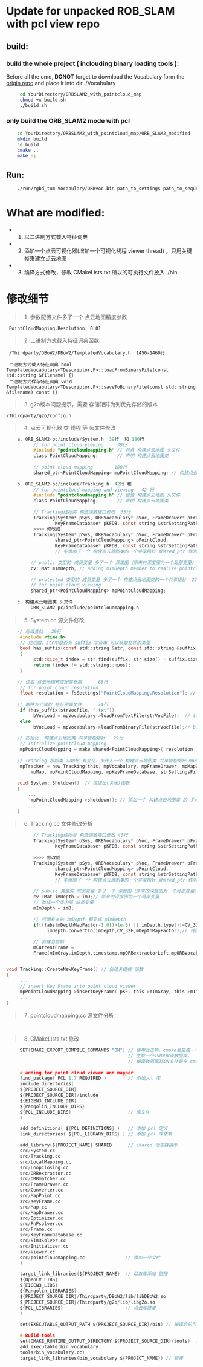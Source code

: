 # Update for unpacked ROB_SLAM with pcl view repo

## build:

### build the whole project ( inclouding binary loading tools ):

Before all the cmd, **DONOT** forget to download the Vocabulary form the [origin repo](https://github.com/raulmur/ORB_SLAM2) and place it into dir ./Vocabulary

```bash
     cd YourDirectory/ORBSLAM2_with_pointcloud_map
     chmod +x build.sh
     ./build.sh
```

### only build the ORB_SLAM2 mode with pcl

```bash
    cd YourDirectory/ORBSLAM2_with_pointcloud_map/ORB_SLAM2_modified
    mkdir build
    cd build
    cmake ..
    make -j
```

## Run:

```bash
    ./run/rgbd_tum Vocabulary/ORBvoc.bin path_to_settings path_to_sequence path_to_association
```

# What are modified:

* 1. 以二进制方式载入特征词典

* 2. 添加一个点云可视化器(增加一个可视化线程 viewer thread) ，只用关键帧来建立点云地图

* 3. 编译方式修改，修改 CMakeLists.txt 所以的可执行文件放入 ./bin

# 修改细节

> 1. 参数配置文件多了一个 点云地图精度参数

     PointCloudMapping.Resolution: 0.01
> 2. 二进制方式载入特征词典函数

     /Thirdparty/DBoW2/DBoW2/TemplatedVocabulary.h  1450-1460行

     二进制方式载入特征词典 bool TemplatedVocabulary<TDescriptor,F>::loadFromBinaryFile(const std::string &filename) {}
     二进制方式保存特征词典 void TemplatedVocabulary<TDescriptor,F>::saveToBinaryFile(const std::string &filename) const {}

> 3. g2o版本问题提示，需要 存储矩阵为列优先存储的版本

    /Thirdparty/g2o/config.h

> 4. 点云可视化器 类 线程 等 头文件修改
```c
    a. ORB_SLAM2-pc/include/System.h  39行  和 180行
          // for point cloud viewing     39行
          #include "pointcloudmapping.h" // 包含 构建点云地图 头文件
          class PointCloudMapping;       // 声明 构建点云地图类
          
          // point cloud mapping        180行
          shared_ptr<PointCloudMapping> mpPointCloudMapping; // 构建点云地图类的一个共享指针 shared_ptr
          
    b. ORB_SLAM2-pc/include/Tracking.h  42行 和 
          // for pointcloud mapping and viewing   42 行
          #include "pointcloudmapping.h" // 包含 构建点云地图 头文件
          class PointCloudMapping;       // 声明 构建点云地图类
          
          // Tracking线程类 构造函数接口修改  63行
          Tracking(System* pSys, ORBVocabulary* pVoc, FrameDrawer* pFrameDrawer, MapDrawer* pMapDrawer, Map* pMap,
                  KeyFrameDatabase* pKFDB, const string &strSettingPath, const int sensor);
          >>>> 修改成 
          Tracking(System* pSys, ORBVocabulary* pVoc, FrameDrawer* pFrameDrawer, MapDrawer* pMapDrawer, Map* pMap,     
                  shared_ptr<PointCloudMapping> pPointCloud,
                  KeyFrameDatabase* pKFDB, const string &strSettingPath, const int sensor);
                  // 多添加了一个 构建点云地图类的一个共享指针 shared_ptr 作为参数
         
         // public 类型的 成员变量 多了一个 深度图（原来的深度图为一个局部变量）  106行
         cv::Mat mImDepth; // adding mImDepth member to realize pointcloud view
         
         // protected 类型的 成员变量 多了一个 构建点云地图类的一个共享指针  228行
         // for point cloud viewing
         shared_ptr<PointCloudMapping> mpPointCloudMapping;
         
    c. 构建点云地图类 头文件
         ORB_SLAM2-pc/include/pointcloudmapping.h
```
> 5. System.cc 源文件修改
```c
    // 后缀查找   29行
     #include <time.h>
     // 找后缀，str中是否有 suffix 字符串 可以获取文件的类型
     bool has_suffix(const std::string &str, const std::string &suffix) 
     {
          std::size_t index = str.find(suffix, str.size() - suffix.size());
          return (index != std::string::npos);
     }
     
    // 读取 点云地图精度配置参数      68行
     // for point cloud resolution
     float resolution = fsSettings["PointCloudMapping.Resolution"]; // 配置文件中的参数 0.01
    
    // 两种方式读取 特征字典文件      74行
     if (has_suffix(strVocFile, ".txt"))
          bVocLoad = mpVocabulary->loadFromTextFile(strVocFile);  // txt类型的字典文件
     else
          bVocLoad = mpVocabulary->loadFromBinaryFile(strVocFile);// bin二进制类型的文件
   
    // 初始化  构建点云地图类 共享智能指针   99行
     // Initialize pointcloud mapping
     mpPointCloudMapping = make_shared<PointCloudMapping>( resolution );
     
    // Tracking 跟踪类 初始化 有变化，多传入一个 构建点云地图类 共享智能指针 mpPointCloudMapping  104行
     mpTracker = new Tracking(this, mpVocabulary, mpFrameDrawer, mpMapDrawer,
         mpMap, mpPointCloudMapping, mpKeyFrameDatabase, strSettingsFile, mSensor);
     
    void System::Shutdown()  // 类退出(关闭)函数
    {
        ...
         mpPointCloudMapping->shutdown(); // 添加一个 构建点云地图类 的 关闭函数
        ...
    }

```
> 6. Tracking.cc 文件修改分析
```c
          // Tracking线程类 构造函数接口修改 46行
          Tracking(System* pSys, ORBVocabulary* pVoc, FrameDrawer* pFrameDrawer, MapDrawer* pMapDrawer, Map* pMap,
                  KeyFrameDatabase* pKFDB, const string &strSettingPath, const int sensor);
                  
          >>>> 修改成 
          Tracking(System* pSys, ORBVocabulary* pVoc, FrameDrawer* pFrameDrawer, MapDrawer* pMapDrawer, Map* pMap,     
                  shared_ptr<PointCloudMapping> pPointCloud,
                  KeyFrameDatabase* pKFDB, const string &strSettingPath, const int sensor);
                  // 多添加了一个 构建点云地图类的一个共享指针 shared_ptr 作为参数
          
          // public 类型的 成员变量 多了一个 深度图（原来的深度图为一个局部变量） 210行
          cv::Mat imDepth = imD;// 原来的深度图为一个局部变量
          // 改成一个类内部 成员变量
          mImDepth = imD;
          
          // 后面有关的 imDepth 都变成 mImDepth
          if((fabs(mDepthMapFactor-1.0f)>1e-5) || imDepth.type()!=CV_32F)
               imDepth.convertTo(imDepth,CV_32F,mDepthMapFactor);// 转换深度图精度
               
          // 创建当前帧
          mCurrentFrame =    
          Frame(mImGray,imDepth,timestamp,mpORBextractorLeft,mpORBVocabulary,mK,mDistCoef,mbf,mThDepth);


void Tracking::CreateNewKeyFrame() // 创建关键帧 函数
{
     ...
     // insert Key Frame into point cloud viewer
     mpPointCloudMapping->insertKeyFrame( pKF, this->mImGray, this->mImDepth );// 在点云地图里插入该关键帧
     ...       
}
```


> 7. pointcloudmapping.cc 源文件分析
```c



```

> 8. CMakeLists.txt 修改
```c
     SET(CMAKE_EXPORT_COMPILE_COMMANDS "ON") // 使用此选项，cmake会生成一个JSON文件，其中包含包含路径
                                             // 生成一个JSON编译数据库。
                                             // 编译数据库JSON文件是在 cmake 执行时生成的，而不是在 make 编译 时生成。
     
     # adding for point cloud viewer and mapper
     find_package( PCL 1.7 REQUIRED )        // 添加pcl 库
     include_directories(
     ${PROJECT_SOURCE_DIR}
     ${PROJECT_SOURCE_DIR}/include
     ${EIGEN3_INCLUDE_DIR}
     ${Pangolin_INCLUDE_DIRS}
     ${PCL_INCLUDE_DIRS}                     // 库文件 
     )

     add_definitions( ${PCL_DEFINITIONS} )   // 添加 pcl 定义
     link_directories( ${PCL_LIBRARY_DIRS} ) // 添加 pcl 库依赖

     add_library(${PROJECT_NAME} SHARED      // shared 动态链接库
     src/System.cc
     src/Tracking.cc
     src/LocalMapping.cc
     src/LoopClosing.cc
     src/ORBextractor.cc
     src/ORBmatcher.cc
     src/FrameDrawer.cc
     src/Converter.cc
     src/MapPoint.cc
     src/KeyFrame.cc
     src/Map.cc
     src/MapDrawer.cc
     src/Optimizer.cc
     src/PnPsolver.cc
     src/Frame.cc
     src/KeyFrameDatabase.cc
     src/Sim3Solver.cc
     src/Initializer.cc
     src/Viewer.cc
     src/pointcloudmapping.cc               // 添加一个文件  
     )

     target_link_libraries(${PROJECT_NAME}  // 动态库添加 链接
     ${OpenCV_LIBS}
     ${EIGEN3_LIBS}
     ${Pangolin_LIBRARIES}
     ${PROJECT_SOURCE_DIR}/Thirdparty/DBoW2/lib/libDBoW2.so
     ${PROJECT_SOURCE_DIR}/Thirdparty/g2o/lib/libg2o.so
     ${PCL_LIBRARIES}                       // 点云库链接
     )
     
     set(EXECUTABLE_OUTPUT_PATH ${PROJECT_SOURCE_DIR}/bin) // 编译后的可执行文件 存放的目录

     # Build tools
     set(CMAKE_RUNTIME_OUTPUT_DIRECTORY ${PROJECT_SOURCE_DIR}/tools)  // 工具 可执行文件存放目录
     add_executable(bin_vocabulary
     tools/bin_vocabulary.cc)
     target_link_libraries(bin_vocabulary ${PROJECT_NAME}) // 链接
```
    
    
    
